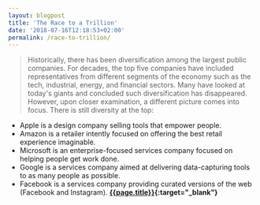 ```yaml
---
layout: blogpost
title: 'The Race to a Trillion'
date: '2018-07-16T12:18:53+02:00'
permalink: /race-to-trillion/
---
```

>Historically, there has been diversification among the largest public companies. For decades, the top five companies have included representatives from different segments of the economy such as the tech, industrial, energy, and financial sectors. Many have looked at today's giants and concluded such diversification has disappeared. However, upon closer examination, a different picture comes into focus. There is still diversity at the top:<br />
- Apple is a design company selling tools that empower people.
- Amazon is a retailer intently focused on offering the best retail experience imaginable.
- Microsoft is an enterprise-focused services company focused on helping people get work done.
- Google is a services company aimed at delivering data-capturing tools to as many people as possible.
- Facebook is a services company providing curated versions of the web (Facebook and Instagram).
**[{{page.title}}](https://www.aboveavalon.com/notes/2018/7/11/the-race-to-a-trillion){:target="_blank"}**

